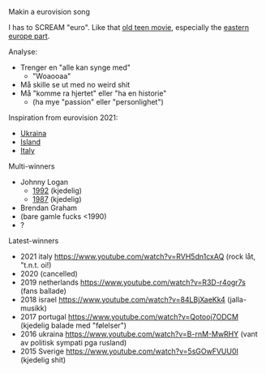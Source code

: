 Makin a eurovision song

I has to SCREAM "euro". Like that [old teen movie](https://www.youtube.com/watch?v=yZSoJtFxP4A), especially the [eastern europe part](https://www.youtube.com/watch?v=1mYqY5YELd0).

Analyse:
* Trenger en "alle kan synge med"
    * "Woaooaa"
* Må skille se ut med no weird shit
* Må "komme ra hjertet" eller "ha en historie"
    * (ha mye "passion" eller "personlighet")

Inspiration from eurovision 2021:
* [Ukraina](https://www.youtube.com/watch?v=U7-dxzp6Jvs)
* [Island](https://www.youtube.com/watch?v=jaTRNImqnHM)
* [Italy](https://www.youtube.com/watch?v=RVH5dn1cxAQ)

Multi-winners
* Johnny Logan
    * [1992](https://www.youtube.com/watch?v=wAoXb8vxIDo) (kjedelig)
    * [1987](https://www.youtube.com/watch?v=xfL_JIHzIdg) (kjedelig)
* Brendan Graham
* (bare gamle fucks <1990)
* ?

Latest-winners
* 2021 italy https://www.youtube.com/watch?v=RVH5dn1cxAQ (rock låt, "t.n.t. oi!)
* 2020 (cancelled)
* 2019 netherlands https://www.youtube.com/watch?v=R3D-r4ogr7s (fans ballade)
* 2018 israel https://www.youtube.com/watch?v=84LBjXaeKk4 (jalla-musikk)
* 2017 portugal https://www.youtube.com/watch?v=Qotooj7ODCM (kjedelig balade med "følelser")
* 2016 ukraina https://www.youtube.com/watch?v=B-rnM-MwRHY (vant av politisk sympati pga rusland)
* 2015 Sverige https://www.youtube.com/watch?v=5sGOwFVUU0I (kjedelig shit)
